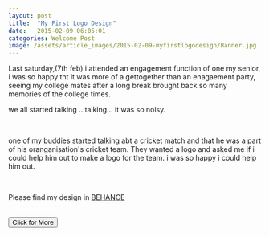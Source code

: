 ```yaml
---
layout: post
title:  "My First Logo Design"
date:   2015-02-09 06:05:01
categories: Welcome Post
image: /assets/article_images/2015-02-09-myfirstlogodesign/Banner.jpg
---
```



<p>Last saturday,(7th feb) i attended an engagement function of one my senior, i was so happy tht it was more of a gettogether than an enagaement party, seeing my college mates after a long break brought back so many memories of the college times. </p>
we all started talking .. talking... it was so noisy.</p><br/>

<p>one of my buddies started talking abt a cricket match and that he was a part of his oranganisation's cricket team. They wanted a logo and asked me if i could help him out to make a logo for the team. i was so happy i could help him out. </p><br/>

<p>Please find my design in <a href="https://www.behance.net/gallery/23488423/2-STATES" target="_blank">BEHANCE</a></p><br/>
<a href="https://www.behance.net/gallery/23488423/2-STATES"><button>Click for More</button></a>
